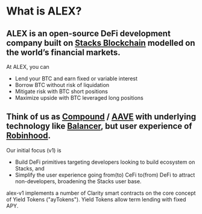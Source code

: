 # What is ALEX?

## ALEX is an open-source DeFi development company built on [Stacks Blockchain](https://www.stacks.co) modelled on the world’s financial markets.

At ALEX, you can

* Lend your BTC and earn fixed or variable interest
* Borrow BTC without risk of liquidation
* Mitigate risk with BTC short positions
* Maximize upside with BTC leveraged long positions

## Think of us as [Compound](https://compound.finance) / [AAVE](https://aave.com) with underlying technology like [Balancer](https://balancer.finance), but user experience of [Robinhood](https://www.robinhood.com).

Our initial focus \(v1\) is

* Build DeFi primitives targeting developers looking to build ecosystem on Stacks, and
* Simplify the user experience going from\(to\) CeFi to\(from\) DeFi to attract non-developers, broadening the Stacks user base.

alex-v1 implements a number of Clarity smart contracts on the core concept of Yield Tokens \("ayTokens"\). Yield Tokens allow term lending with fixed APY.

